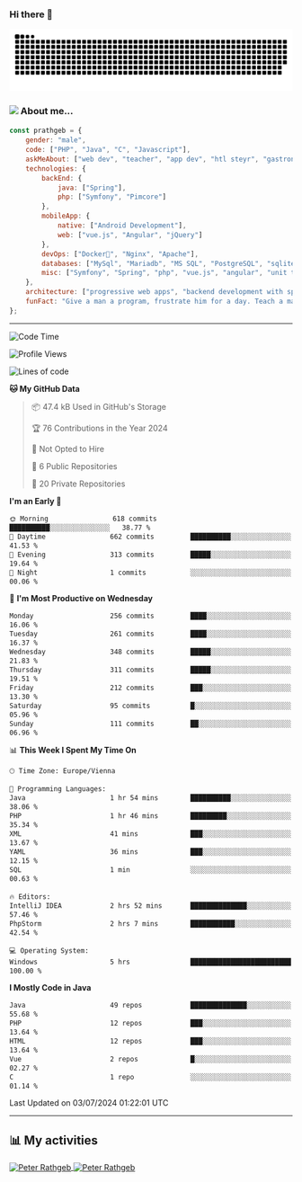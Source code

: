 ### Hi there 👋

<div align="center">
  <img  src="https://github.com/1999AZZAR/1999AZZAR/blob/main/resources/img/grid-snake.svg"
       alt="snake" />
</div>

### <img src="https://media.giphy.com/media/VgCDAzcKvsR6OM0uWg/giphy.gif" width="50"> About me...  

```javascript
const prathgeb = {
    gender: "male",
    code: ["PHP", "Java", "C", "Javascript"],
    askMeAbout: ["web dev", "teacher", "app dev", "htl steyr", "gastronaut"],
    technologies: {
        backEnd: {
            java: ["Spring"],
            php: ["Symfony", "Pimcore"]
        },
        mobileApp: {
            native: ["Android Development"],
            web: ["vue.js", "Angular", "jQuery"]
        },
        devOps: ["Docker🐳", "Nginx", "Apache"],
        databases: ["MySql", "Mariadb", "MS SQL", "PostgreSQL", "sqlite"],
        misc: ["Symfony", "Spring", "php", "vue.js", "angular", "unit testing", "ci/cd using github actions"]
    },
    architecture: ["progressive web apps", "backend development with spring", "backend development with symfony"],
    funFact: "Give a man a program, frustrate him for a day. Teach a man to program, frustrate him for a lifetime."
};
```

---
<!--START_SECTION:waka-->
![Code Time](http://img.shields.io/badge/Code%20Time-661%20hrs%2015%20mins-blue)

![Profile Views](http://img.shields.io/badge/Profile%20Views-0-blue)

![Lines of code](https://img.shields.io/badge/From%20Hello%20World%20I%27ve%20Written-3.5%20million%20lines%20of%20code-blue)

**🐱 My GitHub Data** 

> 📦 47.4 kB Used in GitHub's Storage 
 > 
> 🏆 76 Contributions in the Year 2024
 > 
> 🚫 Not Opted to Hire
 > 
> 📜 6 Public Repositories 
 > 
> 🔑 20 Private Repositories 
 > 
**I'm an Early 🐤** 

```text
🌞 Morning                618 commits         ██████████░░░░░░░░░░░░░░░   38.77 % 
🌆 Daytime                662 commits         ██████████░░░░░░░░░░░░░░░   41.53 % 
🌃 Evening                313 commits         █████░░░░░░░░░░░░░░░░░░░░   19.64 % 
🌙 Night                  1 commits           ░░░░░░░░░░░░░░░░░░░░░░░░░   00.06 % 
```
📅 **I'm Most Productive on Wednesday** 

```text
Monday                   256 commits         ████░░░░░░░░░░░░░░░░░░░░░   16.06 % 
Tuesday                  261 commits         ████░░░░░░░░░░░░░░░░░░░░░   16.37 % 
Wednesday                348 commits         █████░░░░░░░░░░░░░░░░░░░░   21.83 % 
Thursday                 311 commits         █████░░░░░░░░░░░░░░░░░░░░   19.51 % 
Friday                   212 commits         ███░░░░░░░░░░░░░░░░░░░░░░   13.30 % 
Saturday                 95 commits          █░░░░░░░░░░░░░░░░░░░░░░░░   05.96 % 
Sunday                   111 commits         ██░░░░░░░░░░░░░░░░░░░░░░░   06.96 % 
```


📊 **This Week I Spent My Time On** 

```text
🕑︎ Time Zone: Europe/Vienna

💬 Programming Languages: 
Java                     1 hr 54 mins        ██████████░░░░░░░░░░░░░░░   38.06 % 
PHP                      1 hr 46 mins        █████████░░░░░░░░░░░░░░░░   35.34 % 
XML                      41 mins             ███░░░░░░░░░░░░░░░░░░░░░░   13.67 % 
YAML                     36 mins             ███░░░░░░░░░░░░░░░░░░░░░░   12.15 % 
SQL                      1 min               ░░░░░░░░░░░░░░░░░░░░░░░░░   00.63 % 

🔥 Editors: 
IntelliJ IDEA            2 hrs 52 mins       ██████████████░░░░░░░░░░░   57.46 % 
PhpStorm                 2 hrs 7 mins        ███████████░░░░░░░░░░░░░░   42.54 % 

💻 Operating System: 
Windows                  5 hrs               █████████████████████████   100.00 % 
```

**I Mostly Code in Java** 

```text
Java                     49 repos            ██████████████░░░░░░░░░░░   55.68 % 
PHP                      12 repos            ███░░░░░░░░░░░░░░░░░░░░░░   13.64 % 
HTML                     12 repos            ███░░░░░░░░░░░░░░░░░░░░░░   13.64 % 
Vue                      2 repos             █░░░░░░░░░░░░░░░░░░░░░░░░   02.27 % 
C                        1 repo              ░░░░░░░░░░░░░░░░░░░░░░░░░   01.14 % 
```




 Last Updated on 03/07/2024 01:22:01 UTC
<!--END_SECTION:waka-->

---
  ## 📊 My activities
  <a href="https://github.com/prathgeb">
    <img width=450 height=170 align="center" alt="Peter Rathgeb" src="https://github-readme-stats.vercel.app/api?username=prathgeb&include_all_commits=true&count_private=true&theme=midnight-purple&show_icons=true&bg_color=0D1117&hide_border=true" />
  </a>
  <a href="https://github.com/prathgeb">
    <img align="center" alt="Peter Rathgeb" src="https://github-readme-stats.vercel.app/api/top-langs/?username=prathgeb&include_all_commits=true&count_private=true&theme=midnight-purple&show_icons=true&layout=compact&bg_color=0D1117&hide_border=true" />
  </a>

